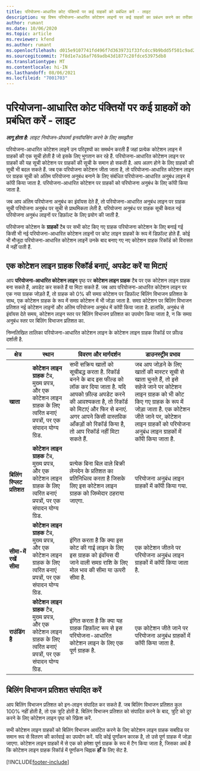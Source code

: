 ```yaml
---
title: परियोजना-आधारित कोट पंक्तियों पर कई ग्राहकों को प्रबंधित करें - लाइट
description: यह विषय परियोजना-आधारित कोटेशन लाइनों पर कई ग्राहकों का प्रबंधन करने का तरीका बताता है.
author: rumant
ms.date: 10/06/2020
ms.topic: article
ms.reviewer: kfend
ms.author: rumant
ms.openlocfilehash: d015e9107741fd496f7d3639731f33fcdcc9b9bdd5f501c9ad2617e37a707f35
ms.sourcegitcommit: 7f8d1e7a16af769adb43d1877c28fdce53975db8
ms.translationtype: MT
ms.contentlocale: hi-IN
ms.lasthandoff: 08/06/2021
ms.locfileid: "7001703"
---
```

# <a name="manage-multiple-customers-on-project-based-quote-lines---lite"></a>परियोजना-आधारित कोट पंक्तियों पर कई ग्राहकों को प्रबंधित करें - लाइट

_**लागू होता है:** लाइट नियोजन-प्रोफार्मा इनवॉयसिंग करने के लिए समझौता_

परियोजना-आधारित कोटेशन लाइनें उन परिदृश्यों का समर्थन करती हैं जहां प्रत्येक कोटेशन लाइन में ग्राहकों की एक सूची होती है जो इसके लिए भुगतान कर रहे हैं. परियोजना-आधारित कोटेशन लाइन पर ग्राहकों की यह सूची कोटेशन पर ग्राहकों की सूची के समान हो सकती है. आप अलग होने के लिए ग्राहकों की सूची भी बदल सकते हैं. जब एक परियोजना कोटेशन जीता जाता है, तो परियोजना-आधारित कोटेशन लाइन पर ग्राहक सूची को अंतिम परियोजना अनुबंध बनाने के लिए संबंधित परियोजना-आधारित अनुबंध लाइन में कॉपी किया जाता है. परियोजना-आधारित कोटेशन पर ग्राहकों को परियोजना अनुबंध के लिए कॉपी किया जाता है.

जब आप अंतिम परियोजना अनुबंध का इंवॉयस देते हैं, तो परियोजना-आधारित अनुबंध लाइन पर ग्राहक सूची परियोजना अनुबंध पर सूची से प्राथमिकता लेती है. परियोजना अनुबंध पर ग्राहक सूची केवल नई परियोजना अनुबंध लाइनों पर डिफ़ॉल्ट के लिए प्रयोग की जाती है.

परियोजना कोटेशन के **ग्राहकों** टैब पर सभी कोट किए गए ग्राहक परियोजना कोटेशन के लिए बनाई गई किसी भी नई परियोजना-आधारित कोटेशन लाइनों पर कोट लाइन ग्राहकों के रूप में डिफ़ॉल्ट होते हैं. कोई भी मौजूदा परियोजना-आधारित कोटेशन लाइनें उनके बाद बनाए गए नए कोटेशन ग्राहक रिकॉर्ड को विरासत में नहीं पाती हैं.

## <a name="create-update-or-delete-a-quote-line-customer-record"></a>एक कोटेशन लाइन ग्राहक रिकॉर्ड बनाएं, अपडेट करें या मिटाएं

आप **परियोजना‌-आधारित कोटेशन लाइन** पृष्ठ पर **कोटेशन लाइन ग्राहक** टैब पर एक कोटेशन लाइन ग्राहक बना सकते हैं, अपडेट कर सकते हैं या मिटा सकते हैं. जब आप परियोजना-आधारित कोटेशन लाइन पर एक नया ग्राहक जोड़ते हैं, तो ग्राहक को 0% की समग्र कोटेशन पर डिफ़ॉल्ट बिलिंग विभाजन प्रतिशत के साथ, एक कोटेशन ग्राहक के रूप में समग्र कोटेशन में भी जोड़ा जाता है. समग्र कोटेशन पर बिलिंग विभाजन प्रतिशत नई कोटेशन लाइनों और अंतिम परियोजना अनुबंध में कॉपी किया जाता है. हालांकि, अनुबंध से इंवॉयस देते समय, कोटेशन लाइन स्तर पर बिलिंग विभाजन प्रतिशत का उपयोग किया जाता है, न कि समग्र अनुबंध स्तर पर बिलिंग विभाजन प्रतिशत का. 

निम्नलिखित तालिका परियोजना-आधारित कोटेशन लाइन के कोटेशन लाइन ग्राहक रिकॉर्ड पर फ़ील्ड दर्शाती है.

| क्षेत्र | स्थान | विवरण और मार्गदर्शन | डाउनस्ट्रीम प्रभाव |
| --- | --- | --- | --- |
| **खाता** | **कोटेशन लाइन ग्राहक** टैब, मुख्य प्रपत्र, और एक कोटेशन लाइन ग्राहक के लिए त्वरित बनाएं प्रपत्रों, पर एक संपादन योग्य ग्रिड. | सभी सक्रिय खातों को सूचीबद्ध करता है. रिकॉर्ड बनने के बाद इस फील्ड को लॉक कर दिया जाता है. यदि आपको फ़ील्ड अपडेट करने की आवश्यकता है, तो रिकॉर्ड को मिटाएं और फिर से बनाएं. अगर आपने किसी वास्तविक आँकड़ों को रिकॉर्ड किया है, तो आप रिकॉर्ड नहीं मिटा सकते हैं. | जब आप जोड़ने के लिए खातों की मास्टर सूची से खाता चुनते हैं, तो इसे सहेजे जाने पर कोटेशन लाइन ग्राहक को भी कोट किए गए ग्राहक के रूप में जोड़ा जाता है. एक कोटेशन जीते जाने पर, कोटेशन लाइन ग्राहकों को परियोजना अनुबंध लाइन ग्राहकों में कॉपी किया जाता है. |
| **बिलिंग स्प्लिट प्रतिशत** | **कोटेशन लाइन ग्राहक** टैब, मुख्य प्रपत्र, और एक कोटेशन लाइन ग्राहक के लिए त्वरित बनाएं प्रपत्रों, पर एक संपादन योग्य ग्रिड. | प्रत्येक बिना बिल वाले बिक्री लेनदेन के प्रतिशत का प्रतिनिधित्व करता है जिसके लिए इस कोटेशन लाइन ग्राहक को जिम्मेदार ठहराया जाएगा. | परियोजना अनुबंध लाइन ग्राहकों में कॉपी किया गया. |
| **सीमा-में रखें सीमा** | **कोटेशन लाइन ग्राहक** टैब, मुख्य प्रपत्र, और एक कोटेशन लाइन ग्राहक के लिए त्वरित बनाएं प्रपत्रों, पर एक संपादन योग्य ग्रिड. | इंगित करता है कि क्या इस कोट की गाई लाइन के लिए इस ग्राहक को इंवॉयस दी जाने वाली समग्र राशि के लिए मोल भाव की सीमा या ऊपरी सीमा है. | एक कोटेशन जीतने पर परियोजना अनुबंध लाइन ग्राहकों में कॉपी किया जाता है. |
| **राउंडिंग है** | **कोटेशन लाइन ग्राहक** टैब, मुख्य प्रपत्र, और एक कोटेशन लाइन ग्राहक के लिए त्वरित बनाएं प्रपत्रों, पर एक संपादन योग्य ग्रिड. | इंगित करता है कि क्या यह ग्राहक डिफ़ॉल्ट रूप से इस परियोजना-आधारित कोटेशन लाइन के लिए एक पूर्ण ग्राहक है. | एक कोटेशन जीते जाने पर परियोजना अनुबंध ग्राहकों में कॉपी किया जाता है. |

## <a name="edit-billing-split-percentages"></a>बिलिंग विभाजन प्रतिशत संपादित करें

आप बिलिंग विभाजन प्रतिशत को इन-लाइन संपादित कर सकते हैं. जब बिलिंग विभाजन प्रतिशत कुल 100% नहीं होती है, तो एक त्रुटि होती है. बिलिंग विभाजन प्रतिशत को संपादित करने के बाद, त्रुटि को दूर करने के लिए कोटेशन लाइन पृष्ठ को रिफ़्रेश करें.

सभी कोटेशन लाइन ग्राहकों को बिलिंग विभाजन आवंटित करने के लिए कोटेशन लाइन ग्राहक सबग्रिड पर समान रूप से वितरण की कार्रवाई का उपयोग करें. यदि कोई पूर्णांकन कारक है, तो उसे पूर्ण ग्राहक में जोड़ा जाएगा. कोटेशन लाइन ग्राहकों में से एक को हमेशा पूर्ण ग्राहक के रूप में टैग किया जाता है, जिसका अर्थ है कि कोटेशन लाइन ग्राहक रिकॉर्ड में पूर्णांकन चिह्नक **हाँ** के लिए सेट है. 


[!INCLUDE[footer-include](../../includes/footer-banner.md)]